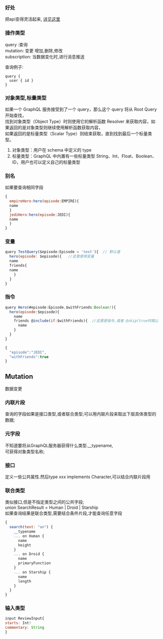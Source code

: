 ### 好处  
把api变得灵活起来,
[详见这里](https://chinese.freecodecamp.org/news/a-detailed-guide-to-graphql/)

### 操作类型
query :查询  
mutation: 变更  增加,删除,修改  
subscription:  当数据变化时,进行消息推送  

查询例子:  
```
query {
  user { id }
}
```

### 对象类型,标量类型  
如果一个 GraphQL 服务接受到了一个 query，那么这个 query 将从 Root Query 开始查找，  
找到对象类型（Object Type）时则使用它的解析函数 Resolver 来获取内容，如果返回的是对象类型则继续使用解析函数获取内容，  
如果返回的是标量类型（Scalar Type）则结束获取，直到找到最后一个标量类型。  

1. 对象类型：用户在 schema 中定义的 type
2. 标量类型：GraphQL 中内置有一些标量类型 String、Int、Float、Boolean、ID，用户也可以定义自己的标量类型  

### 别名
如果要查询相同字段
```js
{
  empireHero:hero(episode:EMPIRE){
  name
  }
  jediHero:hero(episode:JEDI){
  name
  }
}
```

### 变量
```js
query TestQuery($episode:Episode = 'test'){  // 默认值
  hero(episode: $episode){   //这里使用变量
  name
  friends{
  name
    }
  }
}
```
### 指令
```js
query Hero(#episode:Episode,$withFriends:Boolean!){
  hero(episode:$episode){
    name
    friends @include(if:$withFriends){  //这里是指令,或者 @skip(true时跳过)
      name
    }
  }
}

{
  "episode":"JEDI",
  "withFriends":true
}
```

## Mutation
数据变更
###  内联片段
查询的字段如果是接口类型,或者联合类型;可以用内联片段来取出下层具体类型的数据;
### 元字段
不知道要将从GraphQL服务器获得什么类型.__typename,  
可获得对象类型名称;

### 接口
定义一些公共属性.然后type xxx  implements Character,可以结合内联片段用  
### 联合类型
类似接口,但是不指定类型之间的公共字段;  
union SearchResult = Human | Droid | Starship  
如果查询结果是联合类型,需要结合条件片段,才能查询任意字段
```js
{
  search(text: "an") {
    __typename
    ... on Human {
      name
      height
    }
    ... on Droid {
      name
      primaryFunction
    }
    ... on Starship {
      name
      length
    }
  }
}
```
### 输入类型
```js
input ReviewInput{
starts: Int!
commentary: String
}
```
